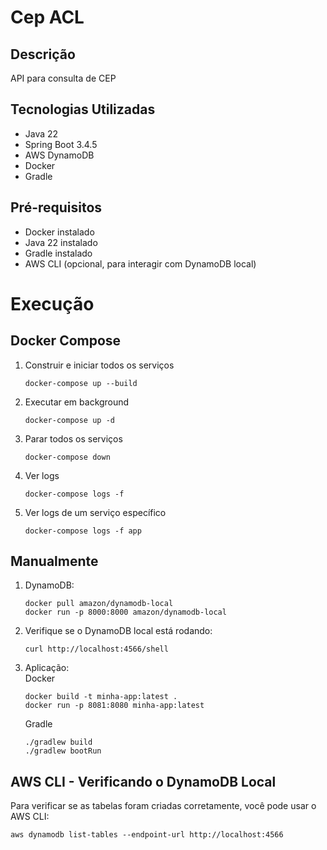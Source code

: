 # Cep ACL

## Descrição
API para consulta de CEP

## Tecnologias Utilizadas
- Java 22
- Spring Boot 3.4.5
- AWS DynamoDB
- Docker
- Gradle

## Pré-requisitos
- Docker instalado
- Java 22 instalado
- Gradle instalado
- AWS CLI (opcional, para interagir com DynamoDB local)

# Execução
## Docker Compose
1. Construir e iniciar todos os serviços
   ```
   docker-compose up --build
   ```
2. Executar em background
   ```
   docker-compose up -d
   ```
3. Parar todos os serviços
   ```
   docker-compose down
   ```
4. Ver logs
   ```
   docker-compose logs -f
   ```
5. Ver logs de um serviço específico
   ```
   docker-compose logs -f app
   ```

## Manualmente
1. DynamoDB:
    ```
    docker pull amazon/dynamodb-local
    docker run -p 8000:8000 amazon/dynamodb-local
    ```
2. Verifique se o DynamoDB local está rodando:
    ```
    curl http://localhost:4566/shell
    ```
3. Aplicação:\
   Docker
   ```
   docker build -t minha-app:latest .
   docker run -p 8081:8080 minha-app:latest
   ```
   Gradle
   ```
   ./gradlew build
   ./gradlew bootRun
   ```

## AWS CLI - Verificando o DynamoDB Local
Para verificar se as tabelas foram criadas corretamente, você pode usar o AWS CLI:
```
aws dynamodb list-tables --endpoint-url http://localhost:4566
```

